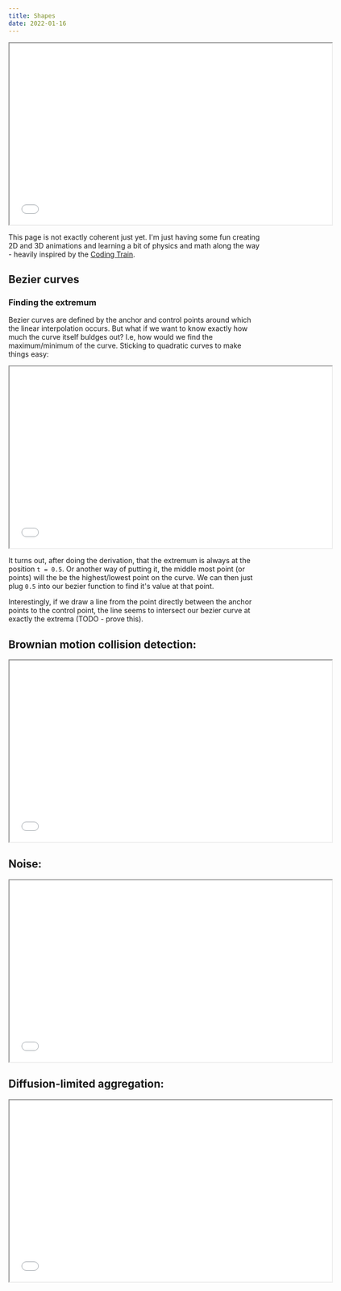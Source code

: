 ```yaml
---
title: Shapes
date: 2022-01-16
---
```


<iframe class="mx-auto" scrolling="no" width="640" height="360" src="code/particle3D/index.html"></iframe>

This page is not exactly coherent just yet. I'm just having some fun creating 2D and 3D animations and learning a bit of physics and math along the way - heavily inspired by the [Coding Train](https://thecodingtrain.com/).
## Bezier curves
### Finding the extremum
Bezier curves are defined by the anchor and control points around which the linear interpolation occurs. But what if we want to know exactly how much the curve itself buldges out? I.e, how would we find the maximum/minimum of the curve. Sticking to quadratic curves to make things easy:

<iframe class="mx-auto" scrolling="no" width="640" height="360" src="code/bezier_points/index.html"></iframe>

It turns out, after doing the derivation, that the extremum is always at the position `t = 0.5`. Or another way of putting it, the middle most point (or points) will the be the highest/lowest point on the curve. We can then just plug `0.5` into our bezier function to find it's value at that point.

Interestingly, if we draw a line from the point directly between the anchor points to the control point, the line seems to intersect our bezier curve at exactly the extrema (TODO - prove this).

## Brownian motion collision detection:
<iframe class="mx-auto" scrolling="no" width="640" height="360" src="code/quadtree/index.html"></iframe>

## Noise:
<iframe class="mx-auto" scrolling="no" width="640" height="360" src="code/1dNoise/index.html"></iframe>

## Diffusion-limited aggregation:
<iframe class="mx-auto" scrolling="no" width="640" height="360" src="code/quadtree-dla/index.html"></iframe>

